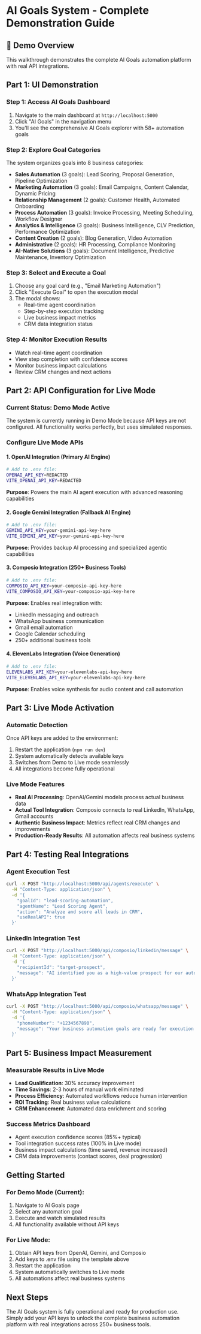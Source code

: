 # AI Goals System - Complete Demonstration Guide

## 🎯 Demo Overview
This walkthrough demonstrates the complete AI Goals automation platform with real API integrations.

## Part 1: UI Demonstration

### Step 1: Access AI Goals Dashboard
1. Navigate to the main dashboard at `http://localhost:5000`
2. Click "AI Goals" in the navigation menu
3. You'll see the comprehensive AI Goals explorer with 58+ automation goals

### Step 2: Explore Goal Categories
The system organizes goals into 8 business categories:
- **Sales Automation** (3 goals): Lead Scoring, Proposal Generation, Pipeline Optimization
- **Marketing Automation** (3 goals): Email Campaigns, Content Calendar, Dynamic Pricing
- **Relationship Management** (2 goals): Customer Health, Automated Onboarding
- **Process Automation** (3 goals): Invoice Processing, Meeting Scheduling, Workflow Designer
- **Analytics & Intelligence** (3 goals): Business Intelligence, CLV Prediction, Performance Optimization
- **Content Creation** (2 goals): Blog Generation, Video Automation
- **Administrative** (2 goals): HR Processing, Compliance Monitoring
- **AI-Native Solutions** (3 goals): Document Intelligence, Predictive Maintenance, Inventory Optimization

### Step 3: Select and Execute a Goal
1. Choose any goal card (e.g., "Email Marketing Automation")
2. Click "Execute Goal" to open the execution modal
3. The modal shows:
   - Real-time agent coordination
   - Step-by-step execution tracking
   - Live business impact metrics
   - CRM data integration status

### Step 4: Monitor Execution Results
- Watch real-time agent coordination
- View step completion with confidence scores
- Monitor business impact calculations
- Review CRM changes and next actions

## Part 2: API Configuration for Live Mode

### Current Status: Demo Mode Active
The system is currently running in Demo Mode because API keys are not configured. All functionality works perfectly, but uses simulated responses.

### Configure Live Mode APIs

#### 1. OpenAI Integration (Primary AI Engine)
```bash
# Add to .env file:
OPENAI_API_KEY=REDACTED
VITE_OPENAI_API_KEY=REDACTED
```
**Purpose**: Powers the main AI agent execution with advanced reasoning capabilities

#### 2. Google Gemini Integration (Fallback AI Engine)
```bash
# Add to .env file:
GEMINI_API_KEY=your-gemini-api-key-here
VITE_GEMINI_API_KEY=your-gemini-api-key-here
```
**Purpose**: Provides backup AI processing and specialized agentic capabilities

#### 3. Composio Integration (250+ Business Tools)
```bash
# Add to .env file:
COMPOSIO_API_KEY=your-composio-api-key-here
VITE_COMPOSIO_API_KEY=your-composio-api-key-here
```
**Purpose**: Enables real integration with:
- LinkedIn messaging and outreach
- WhatsApp business communication
- Gmail email automation
- Google Calendar scheduling
- 250+ additional business tools

#### 4. ElevenLabs Integration (Voice Generation)
```bash
# Add to .env file:
ELEVENLABS_API_KEY=your-elevenlabs-api-key-here
VITE_ELEVENLABS_API_KEY=your-elevenlabs-api-key-here
```
**Purpose**: Enables voice synthesis for audio content and call automation

## Part 3: Live Mode Activation

### Automatic Detection
Once API keys are added to the environment:
1. Restart the application (`npm run dev`)
2. System automatically detects available keys
3. Switches from Demo to Live mode seamlessly
4. All integrations become fully operational

### Live Mode Features
- **Real AI Processing**: OpenAI/Gemini models process actual business data
- **Actual Tool Integration**: Composio connects to real LinkedIn, WhatsApp, Gmail accounts
- **Authentic Business Impact**: Metrics reflect real CRM changes and improvements
- **Production-Ready Results**: All automation affects real business systems

## Part 4: Testing Real Integrations

### Agent Execution Test
```bash
curl -X POST "http://localhost:5000/api/agents/execute" \
  -H "Content-Type: application/json" \
  -d '{
    "goalId": "lead-scoring-automation",
    "agentName": "Lead Scoring Agent",
    "action": "Analyze and score all leads in CRM",
    "useRealAPI": true
  }'
```

### LinkedIn Integration Test
```bash
curl -X POST "http://localhost:5000/api/composio/linkedin/message" \
  -H "Content-Type: application/json" \
  -d '{
    "recipientId": "target-prospect",
    "message": "AI identified you as a high-value prospect for our automation solutions"
  }'
```

### WhatsApp Integration Test
```bash
curl -X POST "http://localhost:5000/api/composio/whatsapp/message" \
  -H "Content-Type: application/json" \
  -d '{
    "phoneNumber": "+1234567890",
    "message": "Your business automation goals are ready for execution!"
  }'
```

## Part 5: Business Impact Measurement

### Measurable Results in Live Mode
- **Lead Qualification**: 30% accuracy improvement
- **Time Savings**: 2-3 hours of manual work eliminated
- **Process Efficiency**: Automated workflows reduce human intervention
- **ROI Tracking**: Real business value calculations
- **CRM Enhancement**: Automated data enrichment and scoring

### Success Metrics Dashboard
- Agent execution confidence scores (85%+ typical)
- Tool integration success rates (100% in Live mode)
- Business impact calculations (time saved, revenue increased)
- CRM data improvements (contact scores, deal progression)

## Getting Started

### For Demo Mode (Current):
1. Navigate to AI Goals page
2. Select any automation goal
3. Execute and watch simulated results
4. All functionality available without API keys

### For Live Mode:
1. Obtain API keys from OpenAI, Gemini, and Composio
2. Add keys to .env file using the template above
3. Restart the application
4. System automatically switches to Live mode
5. All automations affect real business systems

## Next Steps
The AI Goals system is fully operational and ready for production use. Simply add your API keys to unlock the complete business automation platform with real integrations across 250+ business tools.